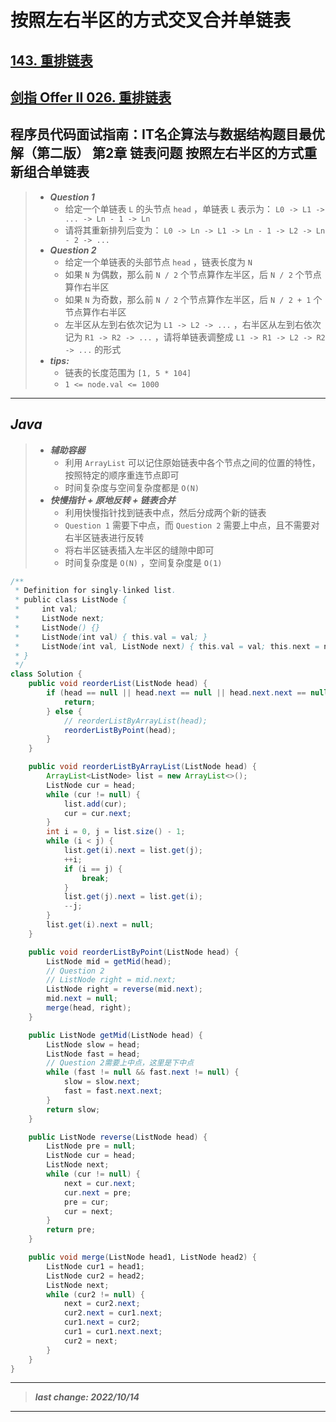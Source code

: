 # 按照左右半区的方式交叉合并单链表

## [143. 重排链表](https://leetcode.cn/problems/reorder-list/)

## [剑指 Offer II 026. 重排链表](https://leetcode.cn/problems/LGjMqU/)

## 程序员代码面试指南：IT名企算法与数据结构题目最优解（第二版） 第2章 链表问题 按照左右半区的方式重新组合单链表

> - ***Question 1***
>   - 给定一个单链表 `L` 的头节点 `head` ，单链表 `L` 表示为： `L0 -> L1 -> ... -> Ln - 1 -> Ln`  
>   - 请将其重新排列后变为： `L0 -> Ln -> L1 -> Ln - 1 -> L2 -> Ln - 2 -> ...`  
> - ***Question 2***
>   - 给定一个单链表的头部节点 `head` ，链表长度为 `N`  
>   - 如果 `N` 为偶数，那么前 `N / 2` 个节点算作左半区，后 `N / 2` 个节点算作右半区
>   - 如果 `N` 为奇数，那么前 `N / 2` 个节点算作左半区，后 `N / 2 + 1` 个节点算作右半区
>   - 左半区从左到右依次记为 `L1 -> L2 -> ...` ，右半区从左到右依次记为 `R1 -> R2 -> ...` ，请将单链表调整成 `L1 -> R1 -> L2 -> R2 -> ...` 的形式
> - ***tips:***
>   - 链表的长度范围为 `[1, 5 * 104]`
>   - `1 <= node.val <= 1000`

---

## *Java*

> - ***辅助容器***
>   - 利用 `ArrayList` 可以记住原始链表中各个节点之间的位置的特性，按照特定的顺序重连节点即可
>   - 时间复杂度与空间复杂度都是 `O(N)`  
> - ***快慢指针 + 原地反转 + 链表合并***
>   - 利用快慢指针找到链表中点，然后分成两个新的链表
>   - `Question 1` 需要下中点，而 `Question 2` 需要上中点，且不需要对右半区链表进行反转
>   - 将右半区链表插入左半区的缝隙中即可
>   - 时间复杂度是 `O(N)` ，空间复杂度是 `O(1)`  

```java
/**
 * Definition for singly-linked list.
 * public class ListNode {
 *     int val;
 *     ListNode next;
 *     ListNode() {}
 *     ListNode(int val) { this.val = val; }
 *     ListNode(int val, ListNode next) { this.val = val; this.next = next; }
 * }
 */
class Solution {
    public void reorderList(ListNode head) {
        if (head == null || head.next == null || head.next.next == null) {
            return;
        } else {
            // reorderListByArrayList(head);
            reorderListByPoint(head);
        }
    }

    public void reorderListByArrayList(ListNode head) {
        ArrayList<ListNode> list = new ArrayList<>();
        ListNode cur = head;
        while (cur != null) {
            list.add(cur);
            cur = cur.next;
        }
        int i = 0, j = list.size() - 1;
        while (i < j) {
            list.get(i).next = list.get(j);
            ++i;
            if (i == j) {
                break;
            }
            list.get(j).next = list.get(i);  
            --j;
        }
        list.get(i).next = null;
    }

    public void reorderListByPoint(ListNode head) {
        ListNode mid = getMid(head);
        // Question 2
        // ListNode right = mid.next;
        ListNode right = reverse(mid.next);
        mid.next = null;
        merge(head, right);
    }

    public ListNode getMid(ListNode head) {
        ListNode slow = head;
        ListNode fast = head;
        // Question 2需要上中点，这里是下中点
        while (fast != null && fast.next != null) {
            slow = slow.next;
            fast = fast.next.next;
        }
        return slow;
    }

    public ListNode reverse(ListNode head) {
        ListNode pre = null;
        ListNode cur = head;
        ListNode next;
        while (cur != null) {
            next = cur.next;
            cur.next = pre;
            pre = cur;
            cur = next;
        }
        return pre;
    }

    public void merge(ListNode head1, ListNode head2) {
        ListNode cur1 = head1;
        ListNode cur2 = head2;
        ListNode next;
        while (cur2 != null) {
            next = cur2.next;
            cur2.next = cur1.next;
            cur1.next = cur2;
            cur1 = cur1.next.next;
            cur2 = next;
        }
    }
}
```

---

> ***last change: 2022/10/14***

---
